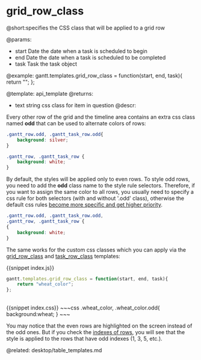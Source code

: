 grid_row_class
=============
@short:specifies the CSS class that will be applied to a grid row

@params: 
- start	Date	the date when a task is scheduled to begin
- end	Date	the date when a task is scheduled to be completed
- task	Task	the task object

@example:
gantt.templates.grid_row_class = function(start, end, task){
	return "";
};

@template:	api_template
@returns:
- text		string		css class for item in question
@descr:

Every other row of the grid and the timeline area contains an extra css class named **odd** that can be used to alternate colors of rows:

~~~css
.gantt_row.odd, .gantt_task_row.odd{
	background: silver;
}

.gantt_row, .gantt_task_row {
	background: white;
}
~~~

By default, the styles will be applied only to even rows. To style odd rows, you need to add the **odd** class name to the style rule selectors. Therefore, if you want to assign the same color to all rows, you usually need to specify a css rule for both selectors (with and without '.odd' class), otherwise the default css rules [become more specific and get higher priority](https://developer.mozilla.org/en-US/docs/Web/CSS/Specificity).

~~~css
.gantt_row.odd, .gantt_task_row.odd,
.gantt_row, .gantt_task_row {
{
	background: white;
}
~~~

The same works for the custom css classes which you can apply via the [grid_row_class](api/gantt_grid_row_class_template.md) and [task_row_class](api/gantt_task_row_class_template.md) templates:

{{snippet index.js}}
~~~js
gantt.templates.grid_row_class = function(start, end, task){
	return "wheat_color";
};
~~~
<br>
{{snippet index.css}}
~~~css
.wheat_color,
.wheat_color.odd{
	background:wheat;
}
~~~

You may notice that the even rows are highlighted on the screen instead of the odd ones.
But if you check the [indexes of rows](api/gantt_gettaskindex.md), you will see that the style is applied to the rows that have odd indexes (1, 3, 5, etc.).



@related:
	desktop/table_templates.md